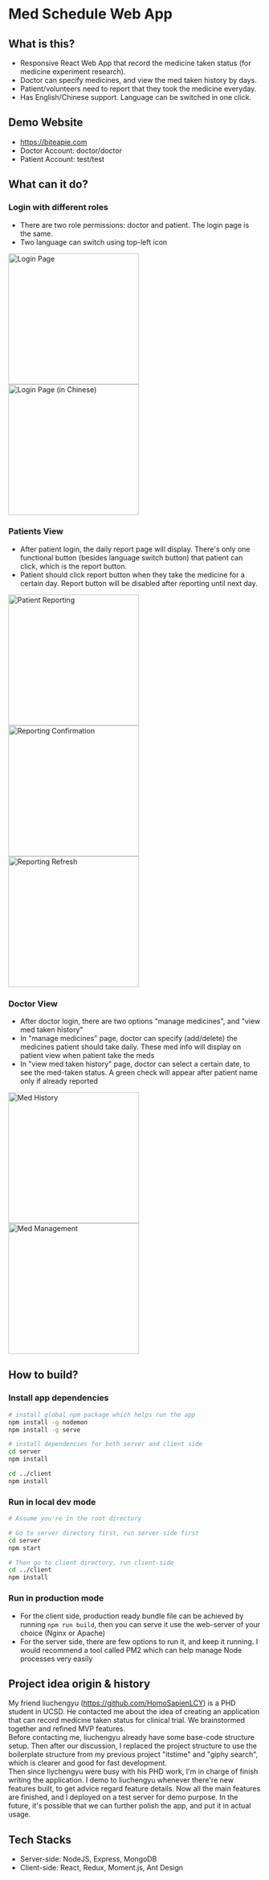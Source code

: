# Med Schedule Web App

## What is this?

- Responsive React Web App that record the medicine taken status (for medicine experiment research).
- Doctor can specify medicines, and view the med taken history by days.
- Patient/volunteers need to report that they took the medicine everyday.
- Has English/Chinese support. Language can be switched in one click.

## Demo Website

- https://biteapie.com
- Doctor Account: doctor/doctor
- Patient Account: test/test

## What can it do?

### Login with different roles

- There are two role permissions: doctor and patient. The login page is the same.
- Two language can switch using top-left icon

<p float="left">
<img src="screenshots/login.jpg" alt="Login Page"  width="260"/>
<img src="screenshots/login_chinese.jpg" alt="Login Page (in Chinese)" width="260" />
</p>
<div style="clear: both;"></div>

### Patients View

- After patient login, the daily report page will display. There's only one functional button (besides language switch button) that patient can click, which is the report button.
- Patient should click report button when they take the medicine for a certain day. Report button will be disabled after reporting until next day.

<p float="left">
<img src="screenshots/patient_reporting.jpg" alt="Patient Reporting" width="260" />
<img src="screenshots/reporting_confirmation.jpg" alt="Reporting Confirmation" width="260" />
<img src="screenshots/reporting_refresh.jpg" alt="Reporting Refresh" width="260" />
</p>
<div style="clear: both;"></div>

### Doctor View

- After doctor login, there are two options "manage medicines", and "view med taken history"
- In "manage medicines" page, doctor can specify (add/delete) the medicines patient should take daily. These med info will display on patient view when patient take the meds
- In "view med taken history" page, doctor can select a certain date, to see the med-taken status. A green check will appear after patient name only if already reported

<p float="left">
<img src="screenshots/med_history.jpg" alt="Med History" width="260" />
<img src="screenshots/med_management.jpg" alt="Med Management" width="260" />
<div style="clear: both;"></div>
</p>

## How to build?

### Install app dependencies

```bash
# install global npm package which helps run the app
npm install -g nodemon
npm install -g serve

# install dependencies for both server and client side
cd server
npm install

cd ../client
npm install
```

### Run in local dev mode

```bash
# Assume you're in the root directory

# Go to server directory first, run server-side first
cd server
npm start

# Then go to client directory, run client-side
cd ../client
npm install
```

### Run in production mode

- For the client side, production ready bundle file can be achieved by running `npm run build`, then you can serve it use the web-server of your choice (Nginx or Apache)
- For the server side, there are few options to run it, and keep it running. I would recommend a tool called PM2 which can help manage Node processes very easily

## Project idea origin & history

My friend liuchengyu (https://github.com/HomoSapienLCY) is a PHD student in UCSD. He contacted me about the idea of creating an application that can record medicine taken status for clinical trial. We brainstormed together and refined MVP features.  
Before contacting me, liuchengyu already have some base-code structure setup. Then after our discussion, I replaced the project structure to use the boilerplate structure from my previous project "itstime" and "giphy search", which is clearer and good for fast development.  
Then since liychengyu were busy with his PHD work, I'm in charge of finish writing the application. I demo to liuchengyu whenever there're new features built, to get advice regard feature details. Now all the main features are finished, and I deployed on a test server for demo purpose. In the future, it's possible that we can further polish the app, and put it in actual usage.

## Tech Stacks

- Server-side: NodeJS, Express, MongoDB
- Client-side: React, Redux, Moment.js, Ant Design
